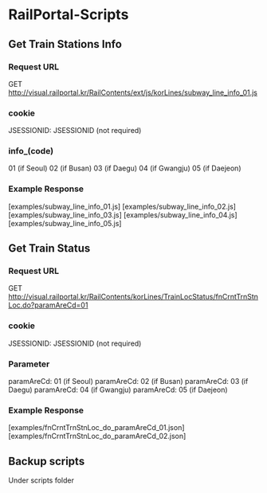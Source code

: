 # RailPortal-Scripts


## Get Train Stations Info

### Request URL
GET http://visual.railportal.kr/RailContents/ext/js/korLines/subway_line_info_01.js

### cookie
JSESSIONID: JSESSIONID (not required)

### info_(code)
01 (if Seoul)
02 (if Busan)
03 (if Daegu)
04 (if Gwangju)
05 (if Daejeon)

### Example Response
[examples/subway_line_info_01.js]
[examples/subway_line_info_02.js]
[examples/subway_line_info_03.js]
[examples/subway_line_info_04.js]
[examples/subway_line_info_05.js]


## Get Train Status

### Request URL
GET http://visual.railportal.kr/RailContents/korLines/TrainLocStatus/fnCrntTrnStnLoc.do?paramAreCd=01

### cookie
JSESSIONID: JSESSIONID (not required)

### Parameter
paramAreCd: 01 (if Seoul)
paramAreCd: 02 (if Busan)
paramAreCd: 03 (if Daegu)
paramAreCd: 04 (if Gwangju)
paramAreCd: 05 (if Daejeon)

### Example Response
[examples/fnCrntTrnStnLoc_do_paramAreCd_01.json]
[examples/fnCrntTrnStnLoc_do_paramAreCd_02.json]


## Backup scripts
Under scripts folder

